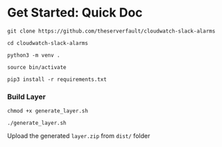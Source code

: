 # Get Started: Quick Doc

```
git clone https://github.com/theserverfault/cloudwatch-slack-alarms
```

```
cd cloudwatch-slack-alarms
```

```
python3 -m venv .
```

```
source bin/activate
```

```
pip3 install -r requirements.txt
```

### Build Layer

```
chmod +x generate_layer.sh
```

```
./generate_layer.sh
```

Upload the generated `layer.zip` from `dist/` folder
